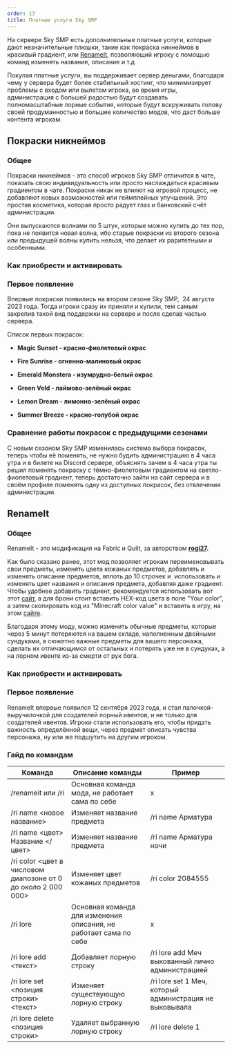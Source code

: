 ```yaml
---
order: 13
title: Платные услуги Sky SMP
---
```


На сервере Sky SMP есть дополнительные платные услуги, которые дают незначительные плюшки, такие как покраска никнеймов в красивый градиент, или [RenameIt](https://modrinth.com/mod/renameit), позволяющий игроку с помощью команд изменять название, описание и т.д

Покупая платные услуги, вы поддерживает сервер деньгами, благодаря чему у сервера будет более стабильный хостинг, что минимизирует проблемы с входом или вылетом игрока, во время игры,  администрация с большей радостью будут создавать полномасштабные лорные события, которые будут вскруживать голову своей продуманностью и большее количество модов, что даст больше контента игрокам.

## Покраски никнеймов

### Общее

Покраски никнеймов - это способ игроков Sky SMP отличится в чате, показать свою индивидуальность или просто наслаждаться красивым градиентом в чате. Покраски никак не влияют на игровой процесс, не добавляют новых возможностей или геймплейных улучшений. Это простая косметика, которая просто радует глаз и банковский счёт администрации.

Они выпускаются волнами по 5 штук, которые можно купить до тех пор, пока не появится новая волна, ибо старые покраски из второго сезона или предыдущей волны купить нельзя, что делает их раритетными и особенными.

### Как приобрести и активировать



### Первое появление

Впервые покраски появились на втором сезоне Sky SMP,  24 августа 2023 года. Тогда игроки сразу их приняли и купили, тем самым закрепив такой вид поддержки на сервере и после сделав частью сервера.

Список первых покрасок:

-  **Magic Sunset - красно-фиолетовый окрас**

-  **Fire Sunrise - огненно-малиновый окрас**

-  **Emerald Monstera - изумрудно-белый окрас**

-  **Green Veld - лаймово-зелёный окрас**

-  **Lemon Dream - лимонно-зелёный окрас**

-  **Summer Breeze - красно-голубой окрас**

### Сравнение работы покрасок с предыдущими сезонами

С новым сезоном Sky SMP изменилась система выбора покрасок, теперь чтобы её поменять, не нужно будить администрацию в 4 часа утра и в билете на Discord сервере, объяснять зачем в 4 часа утра ты решил поменять покраску с тёмно-фиолетовым градиентом на светло-фиолетовый градиент, теперь достаточно зайти на сайт сервера и в своём профиле поменять одну из доступных покрасок, без отвлечения администрации.

## RenameIt

### Общее

RenameIt - это модификация на Fabric и Quilt, за авторством [**rogi27**](https://modrinth.com/user/rogi27)**.**

 Как было сказано ранее, этот мод позволяет игрокам переименовывать свои предметы, изменять цвета кожаных предметов, добавлять и изменять описание предметов, вплоть до 10 строчек и  использовать и изменять цвет названия и описания предмета, добавляя даже градиент. Чтобы удобнее добавить градиент, рекомендуется использовать вот этот [сайт](https://www.birdflop.com/resources/rgb/), а для брони стоит вставить HEX-код цвета в поле "Your color", а затем скопировать код из "Minecraft color value" и вставить в игру, на этом [сайте](https://minecraftcommand.science/armor-color).

Благодаря этому моду, можно изменить обычные предметы, которые через 5 минут потеряются на вашем складе, наполненным двойными сундуками, в сюжетно важные предметы для вашего персонажа, сделать их отличающимся от остальных и потерять уже не в сундуках, а на лорном ивенте из-за смерти от рук бога.



### Как приобрести и активировать



### Первое появление

RenameIt впервые появился 12 сентября 2023 года, и стал палочкой-выручалочкой для создателей лорный ивентов, и не только для создателей ивентов. Игроки стали использовать его, чтобы придать важность определённой вещи, через предмет описать чувства персонажа, ну или же подшутить на другим игроком.

### Гайд по командам

|Команда|Описание команды|Пример|
|-------|----------------|------|
|/renameit или /ri|Основная команда мода, не работает сама по себе|х|
|/ri name <новое название>|Изменяет название предмета|/ri name Арматура|
|/ri name <цвет> Название </цвет>|Изменяет название предмета|/ri name <red>Арматура ночи</red>|
|/ri color <цвет в числовом диапозоне от 0 до около 2 000 000>|Изменяет цвет кожаных предметов|/ri color 2084555|
|/ri lore|Основная команда для изменения описания, не работает сама по себе|x|
|/ri lore add <текст>|Добавляет лорную строку|/ri lore add Меч выкованный лично администрацией|
|/ri lore set <позиция строки> <текст>|Изменяет существующую лорную строку|/ri lore set 1 Меч, который администрация не выковывала|
|/ri lore delete <позиция строки>|Удаляет выбранную лорную строку|/ri lore delete 1|


